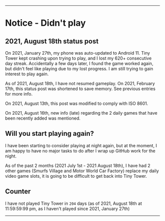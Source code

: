 
***

# Notice - Didn't play

## 2021, August 18th status post

On 2021, January 27th, my phone was auto-updated to Android 11. Tiny Tower kept crashing upon trying to play, and I lost my 620+ consecutive day streak. Accidentally a few days later, I found the game worked again, but didn't feel like playing due to my lost progress. I am still trying to gain interest to play again.

As of 2021, August 18th, I have not resumed gameplay. On 2021, February 17th, this status post was shortened to save memory. See previous entries for more info.

On 2021, August 13th, this post was modified to comply with ISO 8601.

On 2021, August 16th, new info (late) regarding the 2 daily games that have been recently added was mentioned.

## Will you start playing again?

I have been starting to consider playing at night again, but at the moment, I am happy to have no major tasks to do after I wrap up GitHub work for the night.

As of the past 2 months (2021 July 1st - 2021 August 18th), I have had 2 other games (Smurfs Village and Motor World Car Factory) replace my daily video game slots, it is going to be difficult to get back into Tiny Tower.

## Counter

I have not played Tiny Tower in `204` days (as of 2021, August 18th at 11:59:59:99 pm, as I haven't played since 2021, January 27th)

***
